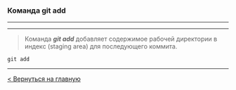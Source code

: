 ### Команда **git add**
---
---
> Команда ***git add*** добавляет содержимое рабочей директории в индекс (staging area) для последующего коммита.

```bush=
git add
```
---
[< Вернуться на главную](./readme.md)